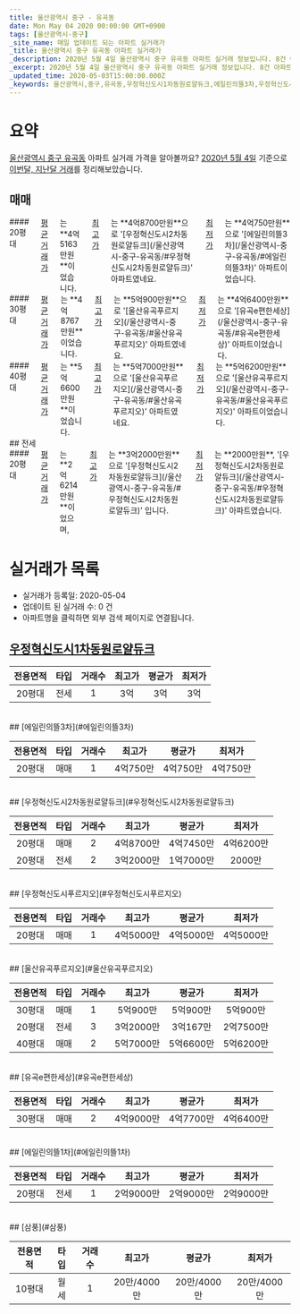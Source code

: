 ```yaml
---
title: 울산광역시 중구 - 유곡동
date: Mon May 04 2020 00:00:00 GMT+0900
tags: [울산광역시-중구]
_site_name: 매일 업데이트 되는 아파트 실거래가
_title: 울산광역시 중구 유곡동 아파트 실거래가
_description: 2020년 5월 4일 울산광역시 중구 유곡동 아파트 실거래 정보입니다. 8건 아파트 정보가 있습니다.
_excerpt: 2020년 5월 4일 울산광역시 중구 유곡동 아파트 실거래 정보입니다. 8건 아파트 정보가 있습니다.
_updated_time: 2020-05-03T15:00:00.000Z
_keywords: 울산광역시,중구,유곡동,우정혁신도시1차동원로얄듀크,에일린의뜰3차,우정혁신도시2차동원로얄듀크,우정혁신도시푸르지오,울산유곡푸르지오,유곡e편한세상,에일린의뜰1차,삼풍
---
```





# 요약
<ins>울산광역시 중구 유곡동</ins> 아파트 실거래 가격을 알아볼까요? <ins>2020년 5월 4일</ins> 기준으로 <ins>이번달, 지난달 거래</ins>를 정리해보았습니다.

## 매매
<div class="container">
<div class="six columns" markdown="1">
#### 20평대
<ins>평균 거래가</ins>는 **4억5163만원**이었습니다. <ins>최고가</ins>는 **4억8700만원**으로 '[우정혁신도시2차동원로얄듀크](/울산광역시-중구-유곡동/#우정혁신도시2차동원로얄듀크)' 아파트였네요. <ins>최저가</ins>는 **4억750만원**으로 '[에일린의뜰3차](/울산광역시-중구-유곡동/#에일린의뜰3차)' 아파트이었습니다.
</div>
<div class="six columns" markdown="1">
#### 30평대
<ins>평균 거래가</ins>는 **4억8767만원**이었습니다. <ins>최고가</ins>는 **5억900만원**으로 '[울산유곡푸르지오](/울산광역시-중구-유곡동/#울산유곡푸르지오)' 아파트였네요. <ins>최저가</ins>는 **4억6400만원**으로 '[유곡e편한세상](/울산광역시-중구-유곡동/#유곡e편한세상)' 아파트이었습니다.
</div>
</div>
<div class="container">
<div class="twelve columns" markdown="1">
#### 40평대
<ins>평균 거래가</ins>는 **5억6600만원**이었습니다. <ins>최고가</ins>는 **5억7000만원**으로 '[울산유곡푸르지오](/울산광역시-중구-유곡동/#울산유곡푸르지오)' 아파트였네요. <ins>최저가</ins>는 **5억6200만원**으로 '[울산유곡푸르지오](/울산광역시-중구-유곡동/#울산유곡푸르지오)' 아파트이었습니다.
</div>
</div>
## 전세
<div class="container">
<div class="twelve columns" markdown="1">
#### 20평대
<ins>평균 거래가</ins>는 **2억6214만원**이었으며, <ins>최고가</ins>는 **3억2000만원**으로 '[우정혁신도시2차동원로얄듀크](/울산광역시-중구-유곡동/#우정혁신도시2차동원로얄듀크)' 입니다. <ins>최저가</ins>는 **2000만원**, '[우정혁신도시2차동원로얄듀크](/울산광역시-중구-유곡동/#우정혁신도시2차동원로얄듀크)' 아파트였습니다.
</div>
</div>



# 실거래가 목록
- 실거래가 등록일: 2020-05-04
- 업데이트 된 실거래 수: 0 건
- 아파트명을 클릭하면 외부 검색 페이지로 연결됩니다.

## [우정혁신도시1차동원로얄듀크](#우정혁신도시1차동원로얄듀크)

|전용면적|타입|거래수|최고가|평균가|최저가|
|:---:|:---:|:---:|:---:|:---:|:---:|
|20평대|<span class="deal-type-2">전세</span>|1|3억|3억|3억|

<br/>
## [에일린의뜰3차](#에일린의뜰3차)

|전용면적|타입|거래수|최고가|평균가|최저가|
|:---:|:---:|:---:|:---:|:---:|:---:|
|20평대|<span class="deal-type-1">매매</span>|1|4억750만|4억750만|4억750만|

<br/>
## [우정혁신도시2차동원로얄듀크](#우정혁신도시2차동원로얄듀크)

|전용면적|타입|거래수|최고가|평균가|최저가|
|:---:|:---:|:---:|:---:|:---:|:---:|
|20평대|<span class="deal-type-1">매매</span>|2|4억8700만|4억7450만|4억6200만|
|20평대|<span class="deal-type-2">전세</span>|2|3억2000만|1억7000만|2000만|

<br/>
## [우정혁신도시푸르지오](#우정혁신도시푸르지오)

|전용면적|타입|거래수|최고가|평균가|최저가|
|:---:|:---:|:---:|:---:|:---:|:---:|
|20평대|<span class="deal-type-1">매매</span>|1|4억5000만|4억5000만|4억5000만|

<br/>
## [울산유곡푸르지오](#울산유곡푸르지오)

|전용면적|타입|거래수|최고가|평균가|최저가|
|:---:|:---:|:---:|:---:|:---:|:---:|
|30평대|<span class="deal-type-1">매매</span>|1|5억900만|5억900만|5억900만|
|20평대|<span class="deal-type-2">전세</span>|3|3억2000만|3억167만|2억7500만|
|40평대|<span class="deal-type-1">매매</span>|2|5억7000만|5억6600만|5억6200만|

<br/>
## [유곡e편한세상](#유곡e편한세상)

|전용면적|타입|거래수|최고가|평균가|최저가|
|:---:|:---:|:---:|:---:|:---:|:---:|
|30평대|<span class="deal-type-1">매매</span>|2|4억9000만|4억7700만|4억6400만|

<br/>
## [에일린의뜰1차](#에일린의뜰1차)

|전용면적|타입|거래수|최고가|평균가|최저가|
|:---:|:---:|:---:|:---:|:---:|:---:|
|20평대|<span class="deal-type-2">전세</span>|1|2억9000만|2억9000만|2억9000만|

<br/>
## [삼풍](#삼풍)

|전용면적|타입|거래수|최고가|평균가|최저가|
|:---:|:---:|:---:|:---:|:---:|:---:|
|10평대|<span class="deal-type-3">월세</span>|1|20만/4000만|20만/4000만|20만/4000만|

<br/>




